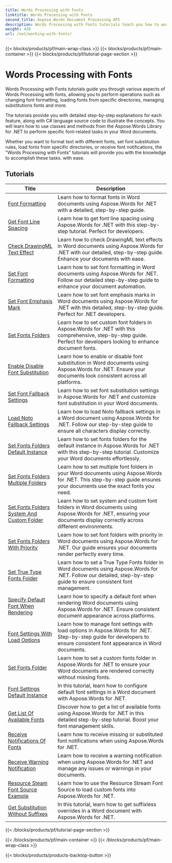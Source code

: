 ```yaml
---
title: Words Processing with Fonts
linktitle: Words Processing with Fonts
second_title: Aspose.Words Document Processing API
description: Words Processing with Fonts tutorials teach you how to work with fonts in Word with Aspose.Words for .NET. Formatting, substitutions, notifications, and more.
weight: 420
url: /net/working-with-fonts/
---
```


{{< blocks/products/pf/main-wrap-class >}}
{{< blocks/products/pf/main-container >}}
{{< blocks/products/pf/tutorial-page-section >}}

# Words Processing with Fonts


Words Processing with Fonts tutorials guide you through various aspects of Words Processing with fonts, allowing you to perform operations such as changing font formatting, loading fonts from specific directories, managing substitutions fonts and more.

The tutorials provide you with detailed step-by-step explanations for each feature, along with C# language source code to illustrate the concepts. You will learn how to use classes and methods from the Aspose.Words Library for .NET to perform specific font-related tasks in your Word documents.

Whether you want to format text with different fonts, set font substitution rules, load fonts from specific directories, or receive font notifications, the "Words Processing with Fonts" tutorials will provide you with the knowledge to accomplish these tasks. with ease.

 ## Tutorials
| Title | Description |
| --- | --- |
| [Font Formatting](./font-formatting/) | Learn how to format fonts in Word documents using Aspose.Words for .NET with a detailed, step-by-step guide. |
| [Get Font Line Spacing](./get-font-line-spacing/) | Learn how to get font line spacing using Aspose.Words for .NET with this step-by-step tutorial. Perfect for developers. |
| [Check DrawingML Text Effect](./check-drawingml-text-effect/) | Learn how to check DrawingML text effects in Word documents using Aspose.Words for .NET with our detailed, step-by-step guide. Enhance your documents with ease. |
| [Set Font Formatting](./set-font-formatting/) | Learn how to set font formatting in Word documents using Aspose.Words for .NET. Follow our detailed step-by-step guide to enhance your document automation. |
| [Set Font Emphasis Mark](./set-font-emphasis-mark/) | Learn how to set font emphasis marks in Word documents using Aspose.Words for .NET with this detailed, step-by-step guide. Perfect for .NET developers. |
| [Set Fonts Folders](./set-fonts-folders/) | Learn how to set custom font folders in Aspose.Words for .NET with this comprehensive, step-by-step guide. Perfect for developers looking to enhance document fonts. |
| [Enable Disable Font Substitution](./enable-disable-font-substitution/) | Learn how to enable or disable font substitution in Word documents using Aspose.Words for .NET. Ensure your documents look consistent across all platforms. |
| [Set Font Fallback Settings](./set-font-fallback-settings/) | Learn how to set font substitution settings in Aspose.Words for .NET and customize font substitution in your Word documents. |
| [Load Noto Fallback Settings](./load-noto-fallback-settings/) | Learn how to load Noto fallback settings in a Word document using Aspose.Words for .NET. Follow our step-by-step guide to ensure all characters display correctly. |
| [Set Fonts Folders Default Instance](./set-fonts-folders-default-instance/) | Learn how to set fonts folders for the default instance in Aspose.Words for .NET with this step-by-step tutorial. Customize your Word documents effortlessly. |
| [Set Fonts Folders Multiple Folders](./set-fonts-folders-multiple-folders/) | Learn how to set multiple font folders in your Word documents using Aspose.Words for .NET. This step-by-step guide ensures your documents use the exact fonts you need. |
| [Set Fonts Folders System And Custom Folder](./set-fonts-folders-system-and-custom-folder/) | Learn how to set system and custom font folders in Word documents using Aspose.Words for .NET, ensuring your documents display correctly across different environments. |
| [Set Fonts Folders With Priority](./set-fonts-folders-with-priority/) | Learn how to set font folders with priority in Word documents using Aspose.Words for .NET. Our guide ensures your documents render perfectly every time. |
| [Set True Type Fonts Folder](./set-true-type-fonts-folder/) | Learn how to set a True Type Fonts folder in Word documents using Aspose.Words for .NET. Follow our detailed, step-by-step guide to ensure consistent font management. |
| [Specify Default Font When Rendering](./specify-default-font-when-rendering/) | Learn how to specify a default font when rendering Word documents using Aspose.Words for .NET. Ensure consistent document appearance across platforms. |
| [Font Settings With Load Options](./font-settings-with-load-options/) | Learn how to manage font settings with load options in Aspose.Words for .NET. Step-by-step guide for developers to ensure consistent font appearance in Word documents.|
| [Set Fonts Folder](./set-fonts-folder/) | Learn how to set a custom fonts folder in Aspose.Words for .NET to ensure your Word documents are rendered correctly without missing fonts. |
| [Font Settings Default Instance](./font-settings-default-instance/) | In this tutorial, learn how to configure default font settings in a Word document with Aspose.Words for .NET. |
| [Get List Of Available Fonts](./get-list-of-available-fonts/) | Discover how to get a list of available fonts using Aspose.Words for .NET in this detailed step-by-step tutorial. Boost your font management skills. |
| [Receive Notifications Of Fonts](./receive-notifications-of-fonts/) | Learn how to receive missing or substituted font notifications when using Aspose.Words for .NET. |
| [Receive Warning Notification](./receive-warning-notification/) | Learn how to receive a warning notification when using Aspose.Words for .NET and manage any issues or warnings in your documents. |
| [Resource Steam Font Source Example](./resource-steam-font-source-example/) | Learn how to use the Resource Stream Font Source to load custom fonts into Aspose.Words for .NET. |
| [Get Substitution Without Suffixes](./get-substitution-without-suffixes/) | In this tutorial, learn how to get suffixless overrides in a Word document with Aspose.Words for .NET. |

{{< /blocks/products/pf/tutorial-page-section >}}

{{< /blocks/products/pf/main-container >}}
{{< /blocks/products/pf/main-wrap-class >}}

{{< blocks/products/products-backtop-button >}}
